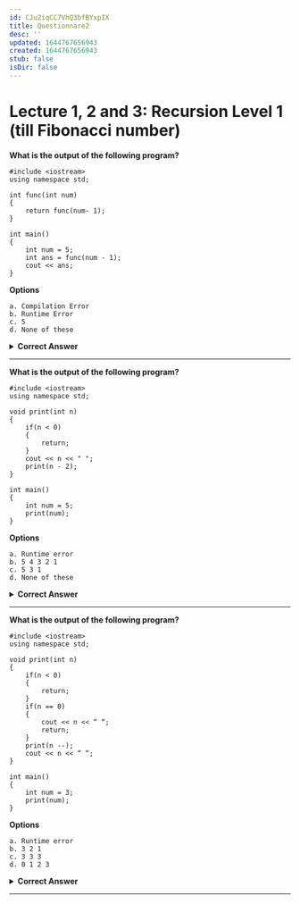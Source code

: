 ```yaml
---
id: CJu2iqCC7VhQ3bfBYxpIX
title: Questionnare2
desc: ''
updated: 1644767656943
created: 1644767656943
stub: false
isDir: false
---
```

# Lecture 1, 2 and 3: Recursion Level 1 (till Fibonacci number)

**What is the output of the following program?**

    #include <iostream>
    using namespace std;

    int func(int num)
    {
        return func(num- 1);
    }

    int main()
    {
        int num = 5;
        int ans = func(num - 1);
        cout << ans;
    }

**Options**

    a. Compilation Error
    b. Runtime Error
    c. 5
    d. None of these

<details> <summary><strong>Correct Answer</strong></summary>

    b. Runtime Error
    No anchor condition, so recursion calls will never end. Hence Runtime error.

</details>

---

**What is the output of the following program?**

    #include <iostream>
    using namespace std;

    void print(int n)
    {
        if(n < 0)
        {
            return;
        }
        cout << n << " ";
        print(n - 2);
    }

    int main()
    {
        int num = 5;
        print(num);
    }

**Options**

    a. Runtime error
    b. 5 4 3 2 1
    c. 5 3 1
    d. None of these

<details> <summary><strong>Correct Answer</strong></summary>

    c. 5 3 1
    Simple recursion.

</details>

---

**What is the output of the following program?**

    #include <iostream>
    using namespace std;

    void print(int n)
    {
        if(n < 0)
        {
            return;
        }
        if(n == 0)
        {
            cout << n << “ “;
            return;
        }
        print(n --);
        cout << n << “ “;
    }

    int main()
    {
        int num = 3;
        print(num);
    }

**Options**

    a. Runtime error
    b. 3 2 1
    c. 3 3 3
    d. 0 1 2 3

<details> <summary><strong>Correct Answer</strong></summary>

    a. Runtime Error
    As we are passing n--(post -), so n is passed everytime in the recursion call. And as n is not decreasing, it is an infinite recursion.

</details>

---
